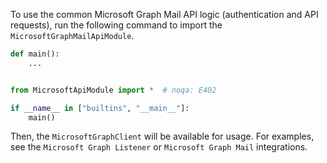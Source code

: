 To use the common Microsoft Graph Mail API logic (authentication and API requests), run the following command to import the `MicrosoftGraphMailApiModule`.

```python
def main():
    ...


from MicrosoftApiModule import *  # noqa: E402

if __name__ in ["builtins", "__main__"]:
    main()
```

Then, the `MicrosoftGraphClient` will be available for usage. For examples, see the `Microsoft Graph Listener` or `Microsoft Graph Mail` integrations.
